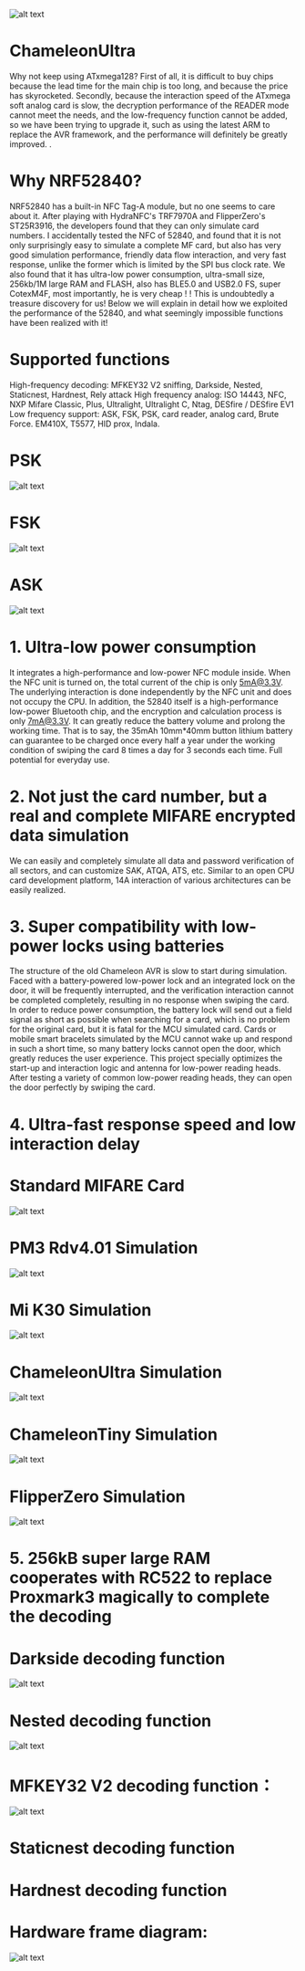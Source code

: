 ![alt text](https://github.com/RfidResearchGroup/ChameleonUltra/blob/main/Photos/Header.png)

# ChameleonUltra

  Why not keep using ATxmega128?
First of all, it is difficult to buy chips because the lead time for the main chip is too long, and because the price has skyrocketed. Secondly, because the interaction speed of the ATxmega soft analog card is slow, the decryption performance of the READER mode cannot meet the needs, and the low-frequency function cannot be added, so we have been trying to upgrade it, such as using the latest ARM to replace the AVR framework, and the performance will definitely be greatly improved. .

# Why NRF52840?

NRF52840 has a built-in NFC Tag-A module, but no one seems to care about it. After playing with HydraNFC's TRF7970A and FlipperZero's ST25R3916, the developers found that they can only simulate card numbers. I accidentally tested the NFC of 52840, and found that it is not only surprisingly easy to simulate a complete MF card, but also has very good simulation performance, friendly data flow interaction, and very fast response, unlike the former which is limited by the SPI bus clock rate. We also found that it has ultra-low power consumption, ultra-small size, 256kb/1M large RAM and FLASH, also has BLE5.0 and USB2.0 FS, super CotexM4F, most importantly, he is very cheap ! !
This is undoubtedly a treasure discovery for us! Below we will explain in detail how we exploited the performance of the 52840, and what seemingly impossible functions have been realized with it!

# Supported functions

High-frequency decoding: MFKEY32 V2 sniffing, Darkside, Nested, Staticnest, Hardnest, Rely attack
High frequency analog: ISO 14443, NFC, NXP Mifare Classic, Plus, Ultralight, Ultralight C, Ntag, DESfire / DESfire EV1
Low frequency support: ASK, FSK, PSK, card reader, analog card, Brute Force. EM410X, T5577, HID prox, Indala.

# PSK
![alt text](https://github.com/RfidResearchGroup/ChameleonUltra/blob/main/Photos/PSK.png)

# FSK
![alt text](https://github.com/RfidResearchGroup/ChameleonUltra/blob/main/Photos/FSK.png)

# ASK
![alt text](https://github.com/RfidResearchGroup/ChameleonUltra/blob/main/Photos/ASK.png)

# 1. Ultra-low power consumption

It integrates a high-performance and low-power NFC module inside. When the NFC unit is turned on, the total current of the chip is only 5mA@3.3V.
The underlying interaction is done independently by the NFC unit and does not occupy the CPU.
In addition, the 52840 itself is a high-performance low-power Bluetooth chip, and the encryption and calculation process is only 7mA@3.3V. It can greatly reduce the battery volume and prolong the working time. That is to say, the 35mAh 10mm*40mm button lithium battery can guarantee to be charged once every half a year under the working condition of swiping the card 8 times a day for 3 seconds each time. Full potential for everyday use.

# 2. Not just the card number, but a real and complete MIFARE encrypted data simulation

We can easily and completely simulate all data and password verification of all sectors, and can customize SAK, ATQA, ATS, etc. Similar to an open CPU card development platform, 14A interaction of various architectures can be easily realized.

# 3. Super compatibility with low-power locks using batteries

The structure of the old Chameleon AVR is slow to start during simulation. Faced with a battery-powered low-power lock and an integrated lock on the door, it will be frequently interrupted, and the verification interaction cannot be completed completely, resulting in no response when swiping the card.
In order to reduce power consumption, the battery lock will send out a field signal as short as possible when searching for a card, which is no problem for the original card, but it is fatal for the MCU simulated card. Cards or mobile smart bracelets simulated by the MCU cannot wake up and respond in such a short time, so many battery locks cannot open the door, which greatly reduces the user experience.
This project specially optimizes the start-up and interaction logic and antenna for low-power reading heads. After testing a variety of common low-power reading heads, they can open the door perfectly by swiping the card.

# 4. Ultra-fast response speed and low interaction delay

# Standard MIFARE Card
![alt text](https://github.com/RfidResearchGroup/ChameleonUltra/blob/main/Photos/Standard_m1_s50.png)

# PM3 Rdv4.01 Simulation
![alt text](https://github.com/RfidResearchGroup/ChameleonUltra/blob/main/Photos/Proxmark3_Rdv4_RRG_(Firmware%20build%20at%2020201026).png)

# Mi K30 Simulation
![alt text](https://github.com/RfidResearchGroup/ChameleonUltra/blob/main/Photos/Xiaomi_k30u_smartkey.png)

# ChameleonUltra Simulation
![alt text](https://github.com/RfidResearchGroup/ChameleonUltra/blob/main/Photos/ChameleonUltra.png)

# ChameleonTiny Simulation
![alt text](https://github.com/RfidResearchGroup/ChameleonUltra/blob/main/Photos/ChameleonTiny.png)

# FlipperZero Simulation
![alt text](https://github.com/RfidResearchGroup/ChameleonUltra/blob/main/Photos/FlipperZero%20Simulation.png)

# 5. 256kB super large RAM cooperates with RC522 to replace Proxmark3 magically to complete the decoding

# Darkside decoding function
![alt text](https://github.com/RfidResearchGroup/ChameleonUltra/blob/main/Photos/Darkside.png)

# Nested decoding function
![alt text](https://github.com/RfidResearchGroup/ChameleonUltra/blob/main/Photos/Nested.png)

# MFKEY32 V2 decoding function：
![alt text](https://github.com/RfidResearchGroup/ChameleonUltra/blob/main/Photos/Nested.png)

# Staticnest decoding function

# Hardnest decoding function

# Hardware frame diagram:
![alt text](https://github.com/RfidResearchGroup/ChameleonUltra/blob/main/Photos/Hardware%20%20Frame%20Diagram.png)


